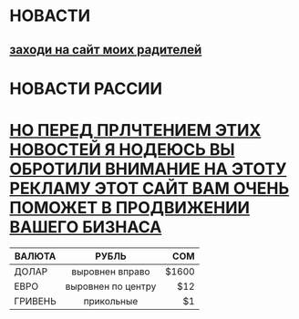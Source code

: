 # НОВАСТИ
## [заходи на сайт моих радителей](https://github.com/maike1230/-llo.git)
# НОВАСТИ РАССИИ
# [НО ПЕРЕД ПРЛЧТЕНИЕМ ЭТИХ НОВОСТЕЙ Я НОДЕЮСЬ ВЫ ОБРОТИЛИ ВНИМАНИЕ НА ЭТОТУ РЕКЛАМУ ЭТОТ САЙТ ВАМ ОЧЕНЬ ПОМОЖЕТ В ПРОДВИЖЕНИИ ВАШЕГО БИЗНАСА](https://www.google.ru/intl/ru_ru/adsense/start/?gclid=CjwKCAjw_ISWBhBkEiwAdqxb9jUEnILZyMZ1KPN7lqst72Hbiq6u62NHNNksVZU5-ZvAn5l4x_LJ2hoCIDgQAvD_BwE)
| ВАЛЮТА        | РУБЛЬ              | СОМ   |
| ------------- |:------------------:| -----:|
| ДОЛАР         | выровнен вправо    | $1600 |
| ЕВРО          | выровнен по центру |   $12 |
| ГРИВЕНЬ       | прикольные         |    $1 |
